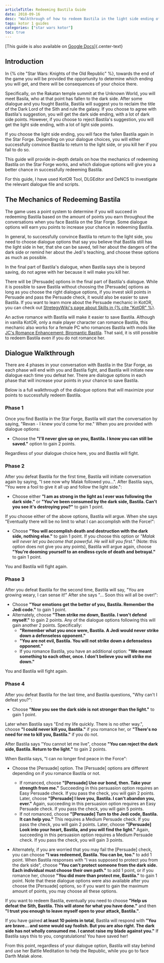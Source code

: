 ```yaml
---
articleTitle: Redeeming Bastila Guide
date: 2018-09-16
desc: "Walkthrough of how to redeem Bastila in the light side ending of Star Wars: Knights of the Old Republic."
tags: kotor 1 guides
categories: ["star wars kotor"]
toc: true
---
```


[This guide is also available on [Google Docs](https://docs.google.com/document/d/1HrrzojpHv9oekvDPjTmBAwdXTf6QhY8tC8RuioKFXmE/edit)]{.center-text}

## Introduction

In {% cite "Star Wars: Knights of the Old Republic" %}, towards the end of the game you will be provided the opportunity to determine which ending you will get, and there will be consequences of your choice there.

Specifically, on the Rakatan temple summit at the Unknown World, you will meet Basila, who at that point has fallen to the dark side. After some dialogue and you fought Bastila, Bastila will suggest you to reclaim the title of the Dark Lord of the Sith and rule the galaxy. If you choose to agree with Bastila's suggestion, you will get the dark side ending, with a lot of dark side points. However, if you choose to reject Bastila's suggestion, you will get the light side ending, with a lot of light side points.

If you choose the light side ending, you will face the fallen Bastila again in the Star Forge. Depending on your dialogue choices, you will either successfully convince Bastila to return to the light side, or you kill her if you fail to do so.

This guide will provide in-depth details on how the mechanics of redeeming Bastila on the Star Forge works, and which dialogue options will give you a better chance in successfully redeeming Bastila.

For this guide, I have used KotOR Tool, DLGEditor and DeNCS to investigate the relevant dialogue file and scripts.

## The Mechanics of Redeeming Bastila

The game uses a point system to determine if you will succeed in redeeming Bastila based on the amount of points you earn throughout the conversations when you face Bastila on the Star Forge. Some dialogue options will earn you points to increase your chance in redeeming Bastila.

In general, to successfully convince Bastila to return to the light side, you need to choose dialogue options that say you believe that Bastila still has the light side in her, that she can be saved, tell her about the dangers of the dark side or remind her about the Jedi's teaching, and choose these options as much as possible.

In the final part of Bastila's dialogue, when Bastila says she is beyond saving, do not agree with her because it will make you kill her.

There will be \[Persuade\] options in the final part of Bastila's dialogue. While it is possible to save Bastila without choosing the \[Persuade\] options as long as you choose the right dialogue options, if you invest skill points in Persuade and pass the Persuade check, it would also be easier to save Bastila. If you want to learn more about the Persuade mechanic in KotOR, you can check out [StretegyWiki's page about Skills in {% cite "KotOR" %}](https://strategywiki.org/wiki/Star_Wars:_Knights_of_the_Old_Republic/Skills#Persuade).

An active romance with Bastila will make it easier to save Bastila. Although in vanilla KotOR, only a male player character can romance Bastila, this mechanic also works for a female PC who romances Bastila with mods like [JC's Romance Enhancement: Biromantic Bastila](https://deadlystream.com/files/file/1548-jcs-romance-enhancement-biromantic-bastila-for-k1/). That said, it is still possible to redeem Bastila even if you do not romance her.

## Dialogue Walkthrough

There are 4 phases in your conversation with Bastila in the Star Forge, as each phase will end with you and Bastila fight, and Bastila will initiate new dialogue each time you defeat her. There are dialogue options in each phase that will increase your points in your chance to save Bastila.

Below is a full walkthrough of the dialogue options that will maximize your points to successfully redeem Bastila.

### Phase 1

Once you find Bastila in the Star Forge, Bastila will start the conversation by saying, "Revan - I knew you'd come for me." When you are provided with dialogue options:

* Choose the **"I'll never give up on you, Bastila. I know you can still be saved."** option to gain 2 points.

Regardless of your dialogue choice here, you and Bastila will fight.

### Phase 2

After you defeat Bastila for the first time, Bastila will initiate conversation again by saying, "I see now why Malak followed you...". After Bastila says, "You were a fool to give it all up and follow the light side.":

* Choose either **"I am as strong in the light as I ever was following the dark side."** or **"You've been consumed by the dark side, Bastila. Can't you see it's destroying you?"** to gain 1 point.

If you choose either of the above options, Bastila will argue. When she says "Eventually there will be no limit to what I can accomplish with the Force!":

* Choose **"You will accomplish death and destruction with the dark side, nothing else."** to gain 1 point. If you choose this option or _"Malak will never let you become that powerful. He will kill you first."_ (Note: this option does not give you any points), Bastila will argue again, choose **"You're dooming yourself to an endless cycle of death and betrayal."** to gain 1 point.

You and Bastila will fight again.

### Phase 3

After you defeat Bastila for the second time, Bastila will say, "You are growing weary, I can sense it!" After she says "... Soon this will all be over!":

* Choose **"Your emotions get the better of you, Bastila. Remember the Jedi code."** to gain 1 point.
* Alternately, choose **"Then strike me down, Bastila. I won't defend myself."** to gain 2 points. Any of the dialogue options following this will gain another 2 points. Specifically:
    * **"Remember what you once were, Bastila. A Jedi would never strike down a defenseless opponent."**
    * **"You are not evil, Bastila. You will not strike down a defenseless opponent."**
    * If you romance Bastila, you have an additional option: **"We meant something to each other, once. I don't believe you will strike me down."**

You and Bastila will fight again.

### Phase 4

After you defeat Bastila for the last time, and Bastila questions, "Why can't I defeat you?":

* Choose **"Now you see the dark side is not stronger than the light."** to gain 1 point.

Later when Bastila says "End my life quickly. There is no other way.", choose **"I could never kill you, Bastila."** if you romance her, or **"There's no need for me to kill you, Bastila."** if you do not.

After Bastila says "You cannot let me live", choose **"You can reject the dark side, Bastila. Return to the light."** to gain 2 points.

When Bastila says, "I can no longer find peace in the Force":

* Choose the \[Persuade\] option. The \[Persuade\] options are different depending on if you romance Bastila or not.
    * If romanced, choose **"\[Persuade\] Use our bond, then. Take your strength from me."** Succeeding in this persuasion option requires an Easy Persuade check. If you pass the check, you will gain 2 points. Later, choose **"\[Persuade\] I love you, Bastila. I can't abandon you, ever."** Again, succeeding in this persuasion option requires an Easy Persuade check. If you pass the check, you will gain 5 points.
    * If not romanced, choose **"\[Persuade\] Turn to the Jedi code, Bastila. It can help you."** This requires a Medium Persuade check. If you pass the check, you will gain 2 points. Later, choose **"\[Persuade\] Look into your heart, Bastila, and you will find the light."** Again, succeeding in this persuasion option requires a Medium Persuade check. If you pass the check, you will gain 3 points.

* Alternately, if you are worried that you may fail the \[Persuade\] check, you can choose **"I was redeemed, Bastila. You can be, too."** to add 1 point. When Bastila responses with "I was supposed to protect you from the dark side", choose **"You can't protect someone from the dark side. Each individual must choose their own path."** to add 1 point, or if you romance her, choose **"You did more than protect me, Bastila."** to gain 1 point. Note that these dialogue options were also available after you choose the \[Persuade\] options, so if you want to gain the maximum amount of points, you may choose all these options.

If you want to redeem Bastila, eventually you need to choose **"Help us defeat the Sith, Bastila. This will atone for what you have done."** and then **"I trust you enough to leave myself open to your attack, Bastila."**.

If you have gained **at least 10 points in total**, Bastila will respond with **"You are brave... and some would say foolish. But you are also right. The dark side has not wholly consumed me. I cannot raise my blade against you."** If Bastila says this to you, congratulations! You have saved her!

From this point, regardless of your dialogue option, Bastila will stay behind and use her Battle Meditation to help the Republic, while you go to face Darth Malak alone.
